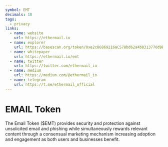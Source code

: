 ```yaml
---
symbol: EMT
decimals: 18
tags:
  - privacy
links:
  - name: website
    url: https://ethermail.io
  - name: explorer
    url: https://basescan.org/token/0xe2c86869216aC578bd62a4b8313770d9EE359A05
  - name: whitepaper
    url: https://ethermail.io/emt
  - name: twitter
    url: https://twitter.com/ethermail_io
  - name: medium
    url: https://medium.com/@ethermail_io
  - name: telegram
    url: https://t.me/ethermail_official
---
```


# EMAIL Token

The Email Token ($EMT) provides security and protection against unsolicited email and phishing while simultaneously rewards relevant content through a consensual marketing mechanism increasing adoption and engagement as both users and businesses benefit.
